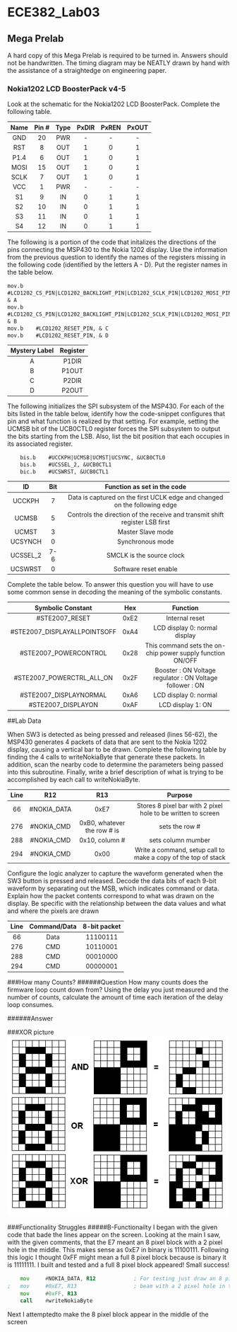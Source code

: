 ECE382_Lab03
============
<h2>Mega Prelab</h2>
<p>A hard copy of this Mega Prelab is required to be turned in.  Answers should not be handwritten.  The timing diagram may be NEATLY drawn by hand with the assistance of a straightedge on engineering paper.</p>
<h3>Nokia1202  LCD BoosterPack v4-5</h3>
<p>Look at the schematic for the Nokia1202 LCD BoosterPack. Complete the following table.   <br></p>
<table class="table table-striped table-bordered">
<thead>
<tr>
<th align="center">Name</th>
<th align="center">Pin #</th>
<th align="center">Type</th>
<th align="center">PxDIR</th>
<th align="center">PxREN</th>
<th align="center">PxOUT</th>
</tr>
</thead>
<tbody>
<tr>
<td align="center" colspan="1">GND</td>
<td align="center" colspan="1">20</td>
<td align="center" colspan="1">PWR</td>
<td align="center" colspan="1">-</td>
<td align="center" colspan="1">-</td>
<td align="center" colspan="1">-</td>
</tr>
<tr>
<td align="center" colspan="1">RST</td>
<td align="center" colspan="1">8</td>
<td align="center" colspan="1">OUT</td>
<td align="center" colspan="1">1</td>
<td align="center" colspan="1">0</td>
<td align="center" colspan="1">1</td>
</tr>
<tr>
<td align="center" colspan="1">P1.4</td>
<td align="center" colspan="1">6</td>
<td align="center" colspan="1">OUT</td>
<td align="center" colspan="1">1</td>
<td align="center" colspan="1">0</td>
<td align="center" colspan="1">1</td>
</tr>
<tr>
<td align="center" colspan="1">MOSI</td>
<td align="center" colspan="1">15</td>
<td align="center" colspan="1">OUT</td>
<td align="center" colspan="1">1</td>
<td align="center" colspan="1">0</td>
<td align="center" colspan="1">1</td>
</tr>
<tr>
<td align="center" colspan="1">SCLK</td>
<td align="center" colspan="1">7</td>
<td align="center" colspan="1">OUT</td>
<td align="center" colspan="1">1</td>
<td align="center" colspan="1">0</td>
<td align="center" colspan="1">1</td>
</tr>
<tr>
<td align="center" colspan="1">VCC</td>
<td align="center" colspan="1">1</td>
<td align="center" colspan="1">PWR</td>
<td align="center" colspan="1">-</td>
<td align="center" colspan="1">-</td>
<td align="center" colspan="1">-</td>
</tr>
<tr>
<td align="center" colspan="1">S1</td>
<td align="center" colspan="1">9</td>
<td align="center" colspan="1">IN</td>
<td align="center" colspan="1">0</td>
<td align="center" colspan="1">1</td>
<td align="center" colspan="1">1</td>
</tr>
<tr>
<td align="center" colspan="1">S2</td>
<td align="center" colspan="1">10</td>
<td align="center" colspan="1">IN</td>
<td align="center" colspan="1">0</td>
<td align="center" colspan="1">1</td>
<td align="center" colspan="1">1</td>
</tr>
<tr>
<td align="center" colspan="1">S3</td>
<td align="center" colspan="1">11</td>
<td align="center" colspan="1">IN</td>
<td align="center" colspan="1">0</td>
<td align="center" colspan="1">1</td>
<td align="center" colspan="1">1</td>
</tr>
<tr>
<td align="center" colspan="1">S4</td>
<td align="center" colspan="1">12</td>
<td align="center" colspan="1">IN</td>
<td align="center" colspan="1">0</td>
<td align="center" colspan="1">1</td>
<td align="center" colspan="1">1</td>
</tr>
</tbody>
</table>
<p>The following is a portion of the code that initalizes the directions of the pins connecting the MSP430 to the Nokia 1202 display. Use the information from the previous question to identify the names of the registers missing in the following code (identified by the letters A - D).  Put the register names in the table below.</p>
<pre><code>mov.b    #LCD1202_CS_PIN|LCD1202_BACKLIGHT_PIN|LCD1202_SCLK_PIN|LCD1202_MOSI_PIN, &amp; A
mov.b    #LCD1202_CS_PIN|LCD1202_BACKLIGHT_PIN|LCD1202_SCLK_PIN|LCD1202_MOSI_PIN, &amp; B
mov.b    #LCD1202_RESET_PIN, &amp; C
mov.b    #LCD1202_RESET_PIN, &amp; D</code></pre>
<table class="table table-striped table-bordered">
<thead>
<tr>
<th align="center">Mystery Label</th>
<th align="center">Register</th>
</tr>
</thead>
<tbody>
<tr>
<td align="center" colspan="1">A</td>
<td align="center" colspan="1">P1DIR</td>
</tr>
<tr>
<td align="center" colspan="1">B</td>
<td align="center" colspan="1">P1OUT</td>
</tr>
<tr>
<td align="center" colspan="1">C</td>
<td align="center" colspan="1">P2DIR</td>
</tr>
<tr>
<td align="center" colspan="1">D</td>
<td align="center" colspan="1">P2OUT</td>
</tr>
</tbody>
</table>
<p>The following initializes the SPI subsystem of the MSP430.  For each of the bits listed in the table below, identify how the code-snippet configures that pin and what function is realized by that setting.  For example, setting the UCMSB bit of the UCB0CTL0 register forces the SPI subsystem to output the bits starting from the LSB.  Also, list the bit position that each occupies in its associated register.</p>
<pre><code>    bis.b    #UCCKPH|UCMSB|UCMST|UCSYNC, &amp;UCB0CTL0
    bis.b    #UCSSEL_2, &amp;UCB0CTL1
    bic.b    #UCSWRST, &amp;UCB0CTL1</code></pre>
<table class="table table-striped table-bordered">
<thead>
<tr>
<th align="center">ID</th>
<th align="center">Bit</th>
<th align="center">Function as set in the code</th>
</tr>
</thead>
<tbody>
<tr>
<td align="center" colspan="1">UCCKPH</td>
<td align="center" colspan="1">7</td>
<td align="center" colspan="1">Data is captured on the first UCLK edge and changed on the following edge</td>
</tr>
<tr>
<td align="center" colspan="1">UCMSB</td>
<td align="center" colspan="1">5</td>
<td align="center" colspan="1">Controls the direction of the receive and transmit shift register LSB first</td>
</tr>
<tr>
<td align="center" colspan="1">UCMST</td>
<td align="center" colspan="1">3</td>
<td align="center" colspan="1">Master Slave mode</td>
</tr>
<tr>
<td align="center" colspan="1">UCSYNCH</td>
<td align="center" colspan="1">0</td>
<td align="center" colspan="1">Synchronous mode</td>
</tr>
<tr>
<td align="center" colspan="1">UCSSEL_2</td>
<td align="center" colspan="1">7-6</td>
<td align="center" colspan="1">SMCLK is the source clock</td>
</tr>
<tr>
<td align="center" colspan="1">UCSWRST</td>
<td align="center" colspan="1">0</td>
<td align="center" colspan="1">Software reset enable</td>
</tr>
</tbody>
</table>
<p>Complete the table below.  To answer this question you will have to use some common sense in decoding the meaning of the symbolic constants.</p>
<table class="table table-striped table-bordered">
<thead>
<tr>
<th align="center">Symbolic Constant</th>
<th align="center">Hex</th>
<th align="center">Function</th>
</tr>
</thead>
<tbody>
<tr>
<td align="center" colspan="1">#STE2007_RESET</td>
<td align="center" colspan="1">0xE2</td>
<td align="center" colspan="1">Internal reset</td>
</tr>
<tr>
<td align="center" colspan="1">#STE2007_DISPLAYALLPOINTSOFF</td>
<td align="center" colspan="1">0xA4</td>
<td align="center" colspan="1">LCD display 0: normal display</td>
</tr>
<tr>
<td align="center" colspan="1">#STE2007_POWERCONTROL</td>
<td align="center" colspan="1">0x28</td>
<td align="center" colspan="1">This command sets the on-chip power supply function ON/OFF</td>
</tr>
<tr>
<td align="center" colspan="1">#STE2007_POWERCTRL_ALL_ON</td>
<td align="center" colspan="1">0x2F</td>
<td align="center" colspan="1">Booster : ON
Voltage regulator : ON
Voltage follower : ON</td>
</tr>
<tr>
<td align="center" colspan="1">#STE2007_DISPLAYNORMAL</td>
<td align="center" colspan="1">0xA6</td>
<td align="center" colspan="1">LCD display 0: normal</td>
</tr>
<tr>
<td align="center" colspan="1">#STE2007_DISPLAYON</td>
<td align="center" colspan="1">0xAF</td>
<td align="center" colspan="1">LCD display  1: ON</td>
</tr>
</tbody>
</table>
##Lab Data

When SW3 is detected as being pressed and released (lines 56-62), the MSP430 generates 4 packets of data that are sent to the Nokia 1202 display, causing a vertical bar to be drawn. Complete the following table by finding the 4 calls to writeNokiaByte that generate these packets. In addition, scan the nearby code to determine the parameters being passed into this subroutine. Finally, write a brief description of what is trying to be accomplished by each call to writeNokiaByte.</p>
<table class="table table-striped table-bordered">
<thead>
<tr>
<th align="center">Line</th>
<th align="center">R12</th>
<th align="center">R13</th>
<th align="center">Purpose</th>
</tr>
</thead>
<tbody>
<tr>
<td align="center" colspan="1">66</td>
<td align="center" colspan="1">#NOKIA_DATA</td>
<td align="center" colspan="1">0xE7</td>
<td align="center" colspan="1">Stores 8 pixel bar with 2 pixel hole to be written to screen</td>
</tr>
<tr>
<td align="center" colspan="1">276</td>
<td align="center" colspan="1">#NOKIA_CMD</td>
<td align="center" colspan="1">0xB0, whatever the row # is</td>
<td align="center" colspan="1">sets the row #</td>
</tr>
<tr>
<td align="center" colspan="1">288</td>
<td align="center" colspan="1">#NOKIA_CMD</td>
<td align="center" colspan="1">0x10, column #</td>
<td align="center" colspan="1">sets column mumber</td>
</tr>
<tr>
<td align="center" colspan="1">294</td>
<td align="center" colspan="1">#NOKIA_CMD</td>
<td align="center" colspan="1">0x00</td>
<td align="center" colspan="1">Write a command, setup call to make a copy of the top of stack</td>
</tr>
</tbody>
</table>
<p>Configure the logic analyzer to capture the waveform generated when the SW3 button is pressed and released. Decode the data bits of each 9-bit waveform by separating out the MSB, which indicates command or data. Explain how the packet contents correspond to what was drawn on the display.  Be specific with the relationship between the data values and what and where the pixels are drawn</p>
<table class="table table-striped table-bordered">
<thead>
<tr>
<th align="center">Line</th>
<th align="center">Command/Data</th>
<th align="center">8-bit packet</th>
</tr>
</thead>
<tbody>
<tr>
<td align="center" colspan="1">66</td>
<td align="center" colspan="1">Data</td>
<td align="center" colspan="1">11100111</td>
</tr>
<tr>
<td align="center" colspan="1">276</td>
<td align="center" colspan="1">CMD</td>
<td align="center" colspan="1">10110001</td>
</tr>
<tr>
<td align="center" colspan="1">288</td>
<td align="center" colspan="1">CMD</td>
<td align="center" colspan="1">00010000</td>
</tr>
<tr>
<td align="center" colspan="1">294</td>
<td align="center" colspan="1">CMD</td>
<td align="center" colspan="1">00000001</td>
</tr>
</tbody>
</table>
###How many Counts?
######Question
How many counts does the firmware loop count down from? Using the delay you just measured and the number of counts, calculate the amount of time each iteration of the delay loop consumes.

######Answer

###XOR picture
![alt text](https://raw.githubusercontent.com/EricWardner/ECE382_Lab03/master/bitblock.bmp)

###Functionality Struggles
#####B-Functionailty
I began with the given code that bade the lines appear on the screen. Looking at the main I saw, with the given comments, that the E7 meant an 8 pixel block with a 2 pixel hole in the middle. This makes sense as 0xE7 in binary is 11100111. Following this logic I thought 0xFF might mean a full 8 pixel block because is binary it is 11111111. I built and tested and a full 8 pixel block appeared! Small success!
```asm
	mov		#NOKIA_DATA, R12			; For testing just draw an 8 pixel high
;	mov		#0xE7, R13					; beam with a 2 pixel hole in the center
	mov		#0xFF, R13
	call	#writeNokiaByte
```
Next I attemptedto make the 8 pixel block appear in the middle of the screen
